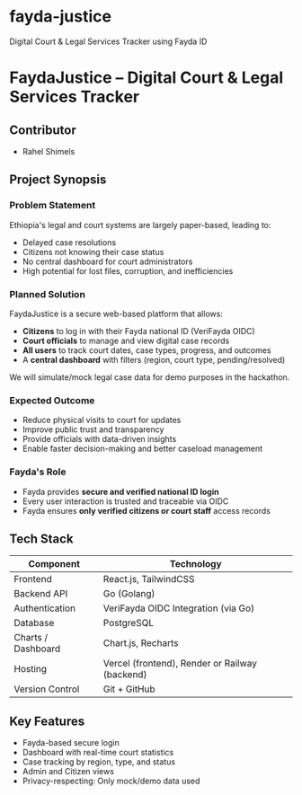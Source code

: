 # fayda-justice
Digital Court &amp; Legal Services Tracker using Fayda ID


# FaydaJustice – Digital Court & Legal Services Tracker

##  Contributor
- Rahel Shimels

## Project Synopsis

###  Problem Statement
Ethiopia's legal and court systems are largely paper-based, leading to:
- Delayed case resolutions
- Citizens not knowing their case status
- No central dashboard for court administrators
- High potential for lost files, corruption, and inefficiencies

###  Planned Solution
FaydaJustice is a secure web-based platform that allows:
- **Citizens** to log in with their Fayda national ID (VeriFayda OIDC)
- **Court officials** to manage and view digital case records
- **All users** to track court dates, case types, progress, and outcomes
- A **central dashboard** with filters (region, court type, pending/resolved)

We will simulate/mock legal case data for demo purposes in the hackathon.

###  Expected Outcome
- Reduce physical visits to court for updates
- Improve public trust and transparency
- Provide officials with data-driven insights
- Enable faster decision-making and better caseload management

###  Fayda's Role
- Fayda provides **secure and verified national ID login**
- Every user interaction is trusted and traceable via OIDC
- Fayda ensures **only verified citizens or court staff** access records

##  Tech Stack

| Component         | Technology                      |
|-------------------|----------------------------------|
| Frontend          | React.js, TailwindCSS           |
| Backend API       | Go (Golang)                     |
| Authentication    | VeriFayda OIDC Integration (via Go) |
| Database          | PostgreSQL                      |
| Charts / Dashboard| Chart.js, Recharts              |
| Hosting           | Vercel (frontend), Render or Railway (backend) |
| Version Control   | Git + GitHub                    |

## Key Features
- Fayda-based secure login
- Dashboard with real-time court statistics
- Case tracking by region, type, and status
- Admin and Citizen views
- Privacy-respecting: Only mock/demo data used




